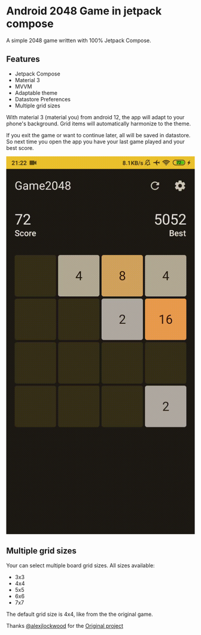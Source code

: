 # Android 2048 Game in jetpack compose

A simple 2048 game written with 100% Jetpack Compose.

## Features
- Jetpack Compose
- Material 3
- MVVM
- Adaptable theme
- Datastore Preferences
- Multiple grid sizes

With material 3 (material you) from android 12, the app will adapt to your phone's background.
Grid items will automatically harmonize to the theme.

If you exit the game or want to continue later, all will be saved in datastore. So next time you open the app you have your last game played and your best score.

![Screenshot of app](pictures/game2048-anim.gif)

## Multiple grid sizes

Your can select multiple board grid sizes.
All sizes available:
- 3x3
- 4x4
- 5x5
- 6x6
- 7x7

The default grid size is 4x4, like from the the original game.

Thanks [@alexjlockwood](https://github.com/alexjlockwood) for the [Original project](https://github.com/alexjlockwood/android-2048-compose)